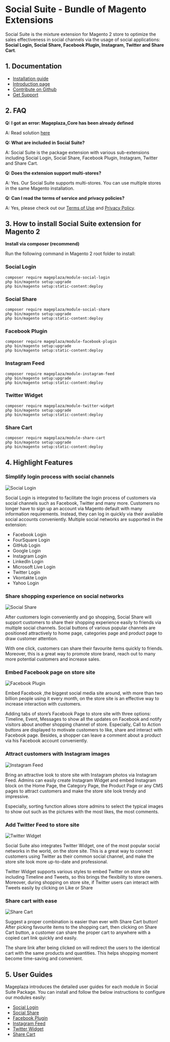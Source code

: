# Social Suite - Bundle of Magento Extensions

Social Suite is the mixture extension for Magento 2 store to optimize the sales effectiveness in social channels via the usage of social applications: **Social Login, Social Share, Facebook Plugin, Instagram, Twitter and Share Cart**. 


## 1. Documentation
- [Installation guide](https://www.mageplaza.com/install-magento-2-extension/)
- [Introduction page](http://www.mageplaza.com/magento-2-social-suite/)
- [Contribute on Github](https://github.com/mageplaza/magento-2-social-suite)
- [Get Support](https://github.com/mageplaza/magento-2-social-suite/issues)


## 2. FAQ

**Q: I got an error: Mageplaza_Core has been already defined**

A: Read solution [here](https://github.com/mageplaza/module-core/issues/3)

**Q: What are included in Social Suite?**

A: Social Suite is the package extension with various sub-extensions including Social Login, Social Share, Facebook Plugin, Instagram, Twitter and Share Cart. 

**Q: Does the extension support multi-stores?**

A:  Yes. Our Social Suite supports multi-stores. You can use multiple stores in the same Magento installation.

**Q: Can I read the terms of service and privacy policies?**

A: Yes, please check out our [Terms of Use](https://www.mageplaza.com/tos.html) and [Privacy Policy](https://www.mageplaza.com/privacy.html).

## 3. How to install Social Suite extension for Magento 2

**Install via composer (recommend)**

Run the following command in Magento 2 root folder to install:

### Social Login

```
composer require mageplaza/module-social-login
php bin/magento setup:upgrade
php bin/magento setup:static-content:deploy
```

### Social Share

```
composer require mageplaza/module-social-share
php bin/magento setup:upgrade
php bin/magento setup:static-content:deploy
```

### Facebook Plugin

```
composer require mageplaza/module-facebook-plugin
php bin/magento setup:upgrade
php bin/magento setup:static-content:deploy
```

### Instagram Feed

```
composer require mageplaza/module-instagram-feed
php bin/magento setup:upgrade
php bin/magento setup:static-content:deploy
```

### Twitter Widget

```
composer require mageplaza/module-twitter-widget
php bin/magento setup:upgrade
php bin/magento setup:static-content:deploy
```

### Share Cart

```
composer require mageplaza/module-share-cart
php bin/magento setup:upgrade
php bin/magento setup:static-content:deploy
```

## 4. Highlight Features


### Simplify login process with social channels 

![Social Login](https://i.imgur.com/LWYFwfu.png)

Social Login is integrated to facilitate the login process of customers via social channels such as Facebook, Twitter and many more. Customers no longer have to sign up an account via Magento default with many information requirements. Instead, they can log in quickly via their available social accounts conveniently. Multiple social networks are supported in the extension:

- Facebook Login
- FourSquare Login
- GitHub Login
- Google Login
- Instagram Login
- LinkedIn Login
- Microsoft Live Login
- Twitter Login
- Vkontakte Login
- Yahoo Login


### Share shopping experience on social networks 

![Social Share](https://i.imgur.com/C55W5Qn.png)

After customers login conveniently and go shopping, Social Share will support customers to share their shopping experience easily to friends via multiple social channels. Social buttons of various popular channels are positioned attractively to home page, categories page and product page to draw customer attention. 

With one click, customers can share their favourite items quickly to friends. Moreover, this is a great way to promote store brand, reach out to many more potential customers and increase sales. 

 
### Embed Facebook page on store site

![Facebook Plugin](https://i.imgur.com/QUI7bH8.png)

Embed Facebook ,the biggest social media site around, with more than two billion people using it every month, on the store site is an effective way to increase interaction with customers. 

Adding tabs of store’s Facebook Page to store site with three options: Timeline, Event, Messages to show all the updates on Facebook and notify visitors about another shopping channel of store. Especially, Call to Action buttons are displayed to motivate customers to like, share and interact with Facebook page.  Besides, a shopper can leave a comment about a product via his Facebook account conveniently. 

### Attract customers with Instagram images

![Instagram Feed](https://i.imgur.com/Quvfjx6.png)

Bring an attractive look to store site with Instagram photos via Instagram Feed. Admins can easily create Instagram Widget and embed Instagram block on the Home Page, the Category Page, the Product Page or any CMS pages to attract customers and make the store site look trendy and impressive. 

Especially, sorting function allows store admins to select the typical images to show out such as the pictures with the most likes, the most comments. 

### Add Twitter Feed to store site

![Twitter Widget](https://i.imgur.com/xDCvNze.gif)

Social Suite also integrates Twitter Widget, one of the most popular social networks in the world, on the store site. This is a great way to connect customers using Twitter as their common social channel, and make the store site look more up-to-date and professional. 

Twitter Widget supports various styles to embed Twitter on store site including Timeline and Tweets, so this brings the flexibility to store owners. Moreover, during shopping on store site, if Twitter users can interact with Tweets easily by clicking on Like or Share


### Share cart with ease

![Share Cart](https://i.imgur.com/L3PP8A7.png)

Suggest a proper combination is easier than ever with Share Cart button! After picking favourite items to the shopping cart, then clicking on Share Cart button, a customer can share the proper cart to anywhere with a copied cart link quickly and easily. 

The share link after being clicked on will redirect the users to the identical cart with the same products and quantities. This helps shopping moment become time-saving and convenient. 

## 5. User Guides

Mageplaza introduces the detailed user guides for each module in Social Suite Package. You can install and follow the below instructions to configure our modules easily: 

- [Social Login](https://docs.mageplaza.com/social-login-m2/index.html)
- [Social Share](https://docs.mageplaza.com/social-share/index.html)
- [Facebook Plugin](https://docs.mageplaza.com/facebook-plugin/index.html)
- [Instagram Feed](https://docs.mageplaza.com/instagram-feed/index.html)
- [Twitter Widget](https://docs.mageplaza.com/twitter-widget/index.html)
- [Share Cart](https://docs.mageplaza.com/share-cart/index.html)
